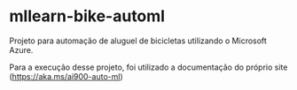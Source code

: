 # mllearn-bike-automl
Projeto para automação de aluguel de bicicletas utilizando o Microsoft Azure.

Para a execução desse projeto, foi utilizado a documentação do próprio site (https://aka.ms/ai900-auto-ml)

